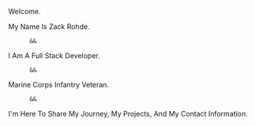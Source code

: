 Welcome.

My Name Is Zack Rohde.

          &&

I Am A Full Stack Developer.

          &&

Marine Corps Infantry Veteran. 

          &&

I'm Here To Share My Journey, My Projects, And My Contact Information.
